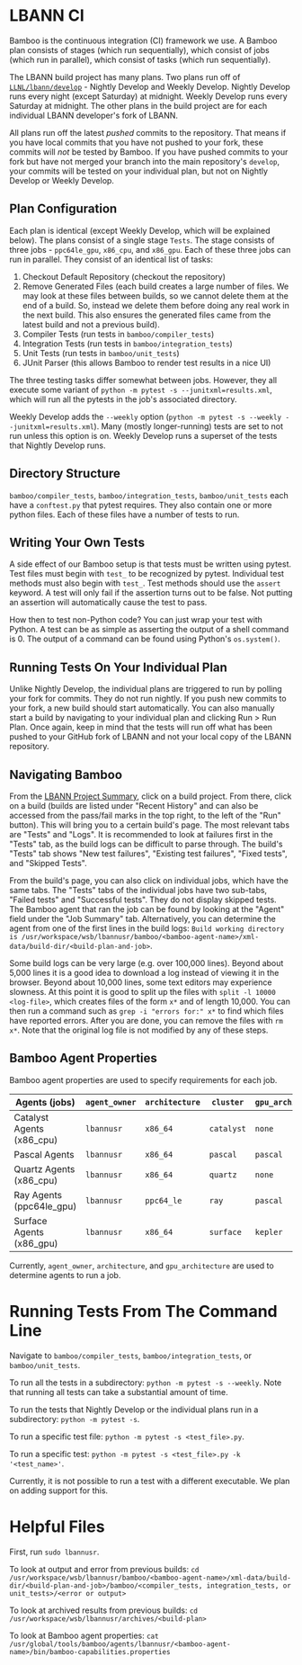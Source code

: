 # LBANN CI

Bamboo is the continuous integration (CI) framework we use. A Bamboo plan consists of stages (which run sequentially), which consist of jobs (which run in parallel), which consist of tasks (which run sequentially).

The LBANN build project has many plans. Two plans run off of [`LLNL/lbann/develop`](https://github.com/LLNL/lbann/tree/develop "https://github.com/LLNL/lbann/tree/develop") - Nightly Develop and Weekly Develop. Nightly Develop runs every night (except Saturday) at midnight. Weekly Develop runs every Saturday at midnight. The other plans in the build project are for each individual LBANN developer's fork of LBANN.

All plans run off the latest *pushed* commits to the repository. That means if you have local commits that you have not pushed to your fork, these commits will *not* be tested by Bamboo. If you have pushed commits to your fork but have not merged your branch into the main repository's `develop`, your commits will be tested on your individual plan, but not on Nightly Develop or Weekly Develop.

## Plan Configuration
Each plan is identical (except Weekly Develop, which will be explained below). The plans consist of a single stage `Tests`. The stage consists of three jobs - `ppc64le_gpu`, `x86_cpu`, and `x86_gpu`. Each of these three jobs can run in parallel. They consist of an identical list of tasks:
1. Checkout Default Repository (checkout the repository)
2. Remove Generated Files (each build creates a large number of files. We may look at these files between builds, so we cannot delete them at the end of a build. So, instead we delete them before doing any real work in the next build. This also ensures the generated files came from the latest build and not a previous build).
3. Compiler Tests (run tests in `bamboo/compiler_tests`)
4. Integration Tests (run tests in `bamboo/integration_tests`)
5. Unit Tests (run tests in `bamboo/unit_tests`)
6. JUnit Parser (this allows Bamboo to render test results in a nice UI)

The three testing tasks differ somewhat between jobs. However, they all execute some variant of `python -m pytest -s --junitxml=results.xml`, which will run all the pytests in the job's associated directory.

Weekly Develop adds the `--weekly` option (`python -m pytest -s --weekly --junitxml=results.xml`). Many (mostly longer-running) tests are set to not run unless this option is on. Weekly Develop runs a superset of the tests that Nightly Develop runs.

## Directory Structure

`bamboo/compiler_tests`, `bamboo/integration_tests`, `bamboo/unit_tests` each have a `conftest.py` that pytest requires. They also contain one or more python files. Each of these files have a number of tests to run. 

## Writing Your Own Tests

A side effect of our Bamboo setup is that tests must be written using pytest. Test files must begin with `test_` to be recognized by pytest. Individual test methods must also begin with `test_`. Test methods should use the `assert` keyword. A test will only fail if the assertion turns out to be false. Not putting an assertion will automatically cause the test to pass.

How then to test non-Python code? You can just wrap your test with Python. A test can be as simple as asserting the output of a shell command is 0. The output of a command can be found using Python's `os.system()`.

## Running Tests On Your Individual Plan

Unlike Nightly Develop, the individual plans are triggered to run by polling your fork for commits. They do not run nightly. If you push new commits to your fork, a new build should start automatically. You can also manually start a build by navigating to your individual plan and clicking Run > Run Plan. Once again, keep in mind that the tests will run off what has been pushed to your GitHub fork of LBANN and not your local copy of the LBANN repository.

## Navigating Bamboo

From the [LBANN Project Summary](https://lc.llnl.gov/bamboo/browse/LBANN "https://lc.llnl.gov/bamboo/browse/LBANN"), click on a build project. From there, click on a build (builds are listed under "Recent History" and can also be accessed from the pass/fail marks in the top right, to the left of the "Run" button). This will bring you to a certain build's page. The most relevant tabs are "Tests" and "Logs". It is recommended to look at failures first in the "Tests" tab, as the build logs can be difficult to parse through. The build's "Tests" tab shows "New test failures", "Existing test failures", "Fixed tests", and "Skipped Tests".

From the build's page, you can also click on individual	jobs, which have the same tabs. The "Tests" tabs of the individual jobs have two sub-tabs, "Failed tests" and "Successful tests". They do not display skipped tests. The Bamboo agent that ran the job can be found by looking at the "Agent" field under the "Job Summary" tab. Alternatively, you can determine the agent from one of the first lines in the build logs: `Build working directory is /usr/workspace/wsb/lbannusr/bamboo/<bamboo-agent-name>/xml-data/build-dir/<build-plan-and-job>`.

Some build logs can be very large (e.g. over 100,000 lines). Beyond about 5,000 lines it is a good idea to download a log instead of viewing it in the browser. Beyond about 10,000 lines, some text editors may experience slowness. At this point it is good to split up the files with `split -l 10000 <log-file>`, which creates files of the form `x*` and of length 10,000. You can then run a command such as `grep -i "errors for:" x*` to find which files have reported errors. After you are done, you can remove the files with `rm x*`. Note that the original log file is not modified by any of these steps.

## Bamboo Agent Properties

Bamboo agent properties are used to specify requirements for each job.

| Agents (jobs)              | `agent_owner` | `architecture` | `cluster`  | `gpu_architecture` | `sys_type`             |
| ---                        | ---           | ---            | ---        | ---                | ---                    |
| Catalyst Agents (x86_cpu)  | `lbannusr`    | `x86_64`       | `catalyst` | `none`             | `toss_3_x86_64_ib`     |
| Pascal Agents              | `lbannusr`    | `x86_64`       | `pascal`   | `pascal`           | `chaos_6_x86_64_ib`    |
| Quartz Agents (x86_cpu)    | `lbannusr`    | `x86_64`	      |	`quartz`   | `none`		| `toss_3_x86_64_ib`     |
| Ray Agents (ppc64le_gpu)   | `lbannusr`    | `ppc64_le`     | `ray`      | `pascal`           | `blueos_3_ppc64le_ib`  |
| Surface Agents (x86_gpu)   | `lbannusr`    | `x86_64`       | `surface`  | `kepler`           | `chaos_5_x86_64_ib`    |

Currently, `agent_owner`, `architecture`, and `gpu_architecture` are used to determine agents to run a job.

# Running Tests From The Command Line

Navigate to `bamboo/compiler_tests`, `bamboo/integration_tests`, or `bamboo/unit_tests`.

To run all the tests in a subdirectory: `python -m pytest -s --weekly`. Note that running all tests can take a substantial amount of time.

To run the tests that Nightly Develop or the individual plans run in a subdirectory: `python -m pytest -s`.

To run a specific test file: `python -m pytest -s <test_file>.py`.

To run a specific test: `python -m pytest -s <test_file>.py -k '<test_name>'`.

Currently, it is not possible to run a test with a different executable. We plan on adding support for this.

# Helpful Files

First, run `sudo lbannusr`.

To look at output and error from previous builds: `cd /usr/workspace/wsb/lbannusr/bamboo/<bamboo-agent-name>/xml-data/build-dir/<build-plan-and-job>/bamboo/<compiler_tests, integration_tests, or unit_tests>/<error or output>`

To look at archived results from previous builds: `cd /usr/workspace/wsb/lbannusr/archives/<build-plan>`

To look at Bamboo agent properties: `cat /usr/global/tools/bamboo/agents/lbannusr/<bamboo-agent-name>/bin/bamboo-capabilities.properties`
